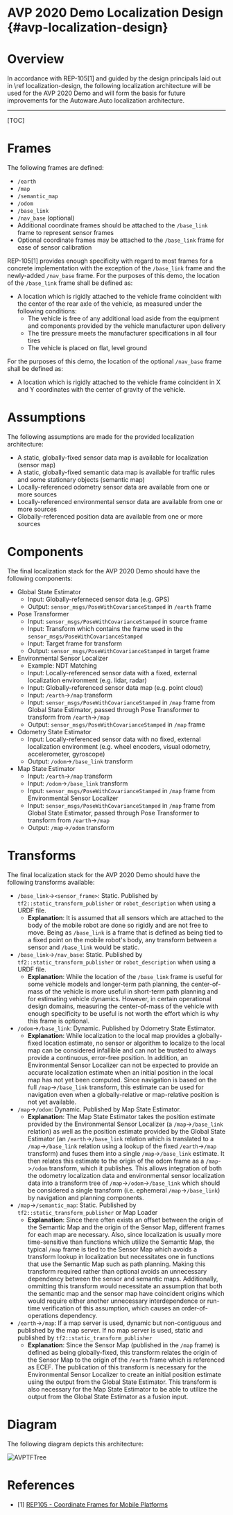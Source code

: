 AVP 2020 Demo Localization Design {#avp-localization-design}
============================================================

# Overview

In accordance with REP-105[1] and guided by the design principals laid out in \ref localization-design, the following localization architecture will be used for the AVP 2020 Demo and will form the basis for future improvements for the Autoware.Auto localization architecture.

---

[TOC]


# Frames

The following frames are defined:
- `/earth`
- `/map`
- `/semantic_map`
- `/odom`
- `/base_link`
- `/nav_base` (optional)
- Additional coordinate frames should be attached to the `/base_link` frame to represent sensor frames
- Optional coordinate frames may be attached to the `/base_link` frame for ease of sensor calibration

REP-105[1] provides enough specificity with regard to most frames for a concrete implementation with the exception of the `/base_link` frame and the newly-added `/nav_base` frame. For the purposes of this demo, the location of the `/base_link` frame shall be defined as:

- A location which is rigidly attached to the vehicle frame coincident with the center of the rear axle of the vehicle, as measured under the following conditions:
  - The vehicle is free of any additional load aside from the equipment and components provided by the vehicle manufacturer upon delivery
  - The tire pressure meets the manufacturer specifications in all four tires
  - The vehicle is placed on flat, level ground

For the purposes of this demo, the location of the optional `/nav_base` frame shall be defined as:

- A location which is rigidly attached to the vehicle frame coincident in X and Y coordinates with the center of gravity of the vehicle.

# Assumptions

The following assumptions are made for the provided localization architecture:
- A static, globally-fixed sensor data map is available for localization (sensor map)
- A static, globally-fixed semantic data map is available for traffic rules and some stationary objects (semantic map)
- Locally-referenced odometry sensor data are available from one or more sources
- Locally-referenced environmental sensor data are available from one or more sources
- Globally-referenced position data are available from one or more sources

# Components

The final localization stack for the AVP 2020 Demo should have the following components:
- Global State Estimator
  - Input: Globally-referneced sensor data (e.g. GPS)
  - Output: `sensor_msgs/PoseWithCovarianceStamped` in `/earth` frame
- Pose Transformer
  - Input: `sensor_msgs/PoseWithCovarianceStamped` in source frame
  - Input: Transform which contains the frame used in the `sensor_msgs/PoseWithCovarianceStamped`
  - Input: Target frame for transform
  - Output: `sensor_msgs/PoseWithCovarianceStamped` in target frame
- Environmental Sensor Localizer
  - Example: NDT Matching
  - Input: Locally-referenced sensor data with a fixed, external localization environment (e.g. lidar, radar)
  - Input: Globally-referenced sensor data map (e.g. point cloud)
  - Input: `/earth`->`/map` transform
  - Input: `sensor_msgs/PoseWithCovarianceStamped` in `/map` frame from Global State Estimator, passed through Pose Transformer to transform from `/earth`->`/map`
  - Output: `sensor_msgs/PoseWithCovarianceStamped` in `/map` frame
- Odometry State Estimator
  - Input: Locally-referenced sensor data with no fixed, external localization environment (e.g. wheel encoders, visual odometry, accelerometer, gyroscope)
  - Output: `/odom`->`/base_link` transform
- Map State Estimator
  - Input: `/earth`->`/map` transform
  - Input: `/odom`->`/base_link` transform
  - Input: `sensor_msgs/PoseWithCovarianceStamped` in `/map` frame from Environmental Sensor Localizer
  - Input: `sensor_msgs/PoseWithCovarianceStamped` in `/map` frame from Global State Estimator, passed through Pose Transformer to transform from `/earth`->`/map`
  - Output: `/map`->`/odom` transform

# Transforms

The final localization stack for the AVP 2020 Demo should have the following transforms available:
- `/base_link`->`<sensor_frame>`: Static. Published by `tf2::static_transform_publisher` or `robot_description` when using a URDF file.
  - **Explanation**: It is assumed that all sensors which are attached to the body of the mobile robot are done so rigidly and are not free to move. Being as `/base_link` is a frame that is defined as being tied to a fixed point on the mobile robot's body, any transform between a sensor and `/base_link` would be static.
- `/base_link`->`/nav_base`: Static. Published by `tf2::static_transform_publisher` or `robot_description` when using a URDF file.
  - **Explanation**: While the location of the `/base_link` frame is useful for some vehicle models and longer-term path planning, the center-of-mass of the vehicle is more useful in short-term path planning and for estimating vehicle dynamics. However, in certain operational design domains, measuring the center-of-mass of the vehicle with enough specificity to be useful is not worth the effort which is why this frame is optional.
- `/odom`->`/base_link`: Dynamic. Published by Odometry State Estimator.
  - **Explanation**: While localization to the local map provides a globally-fixed location estimate, no sensor or algorithm to localize to the local map can be considered infallible and can not be trusted to always provide a continuous, error-free position. In addition, an Environmental Sensor Localizer can not be expected to provide an accurate localization estimate when an initial position in the local map has not yet been computed. Since navigation is based on the full `/map`->`/base_link` transform, this estimate can be used for navigation even when a globally-relative or map-relative position is not yet available.
- `/map`->`/odom`: Dynamic. Published by Map State Estimator.
  - **Explanation**: The Map State Estimator takes the position estimate provided by the Environmental Sensor Localizer (a `/map`->`/base_link` relation) as well as the position estimate provided by the Global State Estimator (an `/earth`->`/base_link` relation which is translated to a `/map`->`/base_link` relation using a lookup of the fixed `/earth`->`/map` transform) and fuses them into a single `/map`->`/base_link` estimate. It then relates this estimate to the origin of the odom frame as a `/map`->`/odom` transform, which it publishes. This allows integration of both the odometry localization data and environmental sensor localization data into a transform tree of `/map`->`/odom`->`/base_link` which should be considered a single transform (i.e. ephemeral `/map`->`/base_link`) by navigation and planning components.
- `/map`->`/semantic_map`: Static. Published by `tf2::static_transform_publisher` or Map Loader
  - **Explanation**: Since there often exists an offset between the origin of the Semantic Map and the origin of the Sensor Map, different frames for each map are necessary. Also, since localization is usually more time-sensitive than functions which utilize the Semantic Map, the typical `/map` frame is tied to the Sensor Map which avoids a transform lookup in localization but necessitates one in functions that use the Semantic Map such as path planning. Making this transform required rather than optional avoids an unnecessary dependency between the sensor and semantic maps. Additionally, ommitting this transform would necessitate an assumption that both the semantic map and the sensor map have coincident origins which would require either another unnecessary interdependence or run-time verification of this assumption, which causes an order-of-operations dependency.
- `/earth`->`/map`: If a map server is used, dynamic but non-contiguous and published by the map server. If no map server is used, static and published by `tf2::static_transform_publisher`
  - **Explanation**: Since the Sensor Map (published in the `/map` frame) is defined as being globally-fixed, this transform relates the origin of the Sensor Map to the origin of the `/earth` frame which is referenced as ECEF. The publication of this transform is necessary for the Environmental Sensor Localizer to create an initial position estimate using the output from the Global State Estimator. This transform is also necessary for the Map State Estimator to be able to utilize the output from the Global State Estimator as a fusion input.

# Diagram

The following diagram depicts this architecture:

![AVPTFTree](avp-tf-tree.png)

# References

- [1] [REP105 - Coordinate Frames for Mobile Platforms](https://www.ros.org/reps/rep-0105.html)
